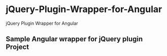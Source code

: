 # jQuery-Plugin-Wrapper-for-Angular
jQuery Plugin Wrapper for Angular


## Sample Angular wrapper for jQuery plugin Project
